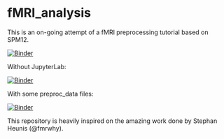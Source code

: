 # fMRI_analysis

This is an on-going attempt of a fMRI preprocessing tutorial based on SPM12.

[![Binder](https://notebooks.gesis.org/binder/badge_logo.svg)](https://notebooks.gesis.org/binder/v2/gh/negatoscope/fMRI_analysis.git/HEAD?urlpath=lab)

Without JupyterLab:

[![Binder](https://notebooks.gesis.org/binder/badge_logo.svg)](https://notebooks.gesis.org/binder/v2/gh/negatoscope/fMRI_analysis.git/HEAD)

With some preproc_data files:

[![Binder](https://mybinder.org/badge_logo.svg)](https://mybinder.org/v2/zenodo/10.5281/zenodo.4633254/)

This repository is heavily inspired on the amazing work done by Stephan Heunis (@fmrwhy).
